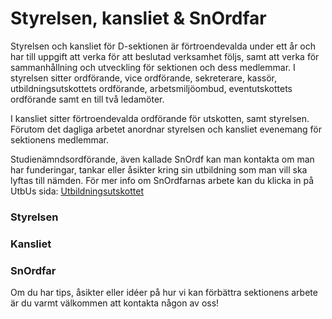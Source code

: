 # Styrelsen, kansliet & SnOrdfar

Styrelsen och kansliet för D-sektionen är förtroendevalda under ett år och har till uppgift att verka för att beslutad verksamhet följs, samt att verka för sammanhållning och utveckling för sektionen och dess medlemmar. I styrelsen sitter ordförande, vice ordförande, sekreterare, kassör, utbildningsutskottets ordförande, arbetsmiljöombud, eventutskottets ordförande samt en till två ledamöter.

I kansliet sitter förtroendevalda ordförande för utskotten, samt styrelsen. Förutom det dagliga arbetet anordnar styrelsen och kansliet evenemang för sektionens medlemmar.

Studienämndsordförande, även kallade SnOrdf kan man kontakta om man har funderingar, tankar eller åsikter kring sin utbildning som man vill ska lyftas till nämden. För mer info om SnOrdfarnas arbete kan du klicka in på UtbUs sida: [Utbildningsutskottet](https://d-sektionen.se/utbu/)

### Styrelsen

### Kansliet

### SnOrdfar

Om du har tips, åsikter eller idéer på hur vi kan förbättra sektionens arbete är du varmt välkommen att kontakta någon av oss!
